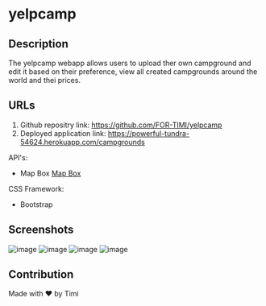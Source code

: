 # yelpcamp


## Description

The yelpcamp webapp allows users to upload ther own campground and edit it based on their preference, view all created campgrounds around the world and thei prices.




## URLs
1. Github repositry link: https://github.com/FOR-TIMI/yelpcamp
2. Deployed application link: https://powerful-tundra-54624.herokuapp.com/campgrounds



API's:
- Map Box [Map Box](https://docs.mapbox.com/api/)


CSS Framework:
- Bootstrap






## Screenshots
![image](https://user-images.githubusercontent.com/104241247/190933395-d6d37c83-5970-4492-94f2-d8842e97f628.png)
![image](https://user-images.githubusercontent.com/104241247/190933408-d53a5d9d-98c9-4931-96cb-15204d10ec9c.png)
![image](https://user-images.githubusercontent.com/104241247/190933424-7a5b5c6e-6303-4db5-8a2d-e2baf3cde628.png)
![image](https://user-images.githubusercontent.com/104241247/190933436-3e5fa1d3-729f-422d-b0c2-bbb2054b3e23.png)

## Contribution
Made with ❤️ by Timi






